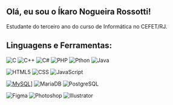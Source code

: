 ## Olá, eu sou o Íkaro Nogueira Rossotti!
Estudante do terceiro ano do curso de Informática no CEFET/RJ.

## Linguagens e Ferramentas:
![C](https://img.shields.io/badge/C-C-2bbc8a?logo=c&logoColor=white)
![C++](https://img.shields.io/badge/C++--2bbc8a?logo=cplsuplus&logoColor=white)
![C#](https://img.shields.io/badge/C#--2bbc8a?logo=csharp&logoColor=white)
![PHP](https://img.shields.io/badge/PHP--2bbc8a?logo=php&logoColor=white)
![Pthon](https://img.shields.io/badge/Python--2bbc8a?logo=python&logoColor=white)
![Java](https://img.shields.io/badge/Java--2bbc8a?logo=java&logoColor=white)

![HTML5](https://img.shields.io/badge/HTML5--2bbc8a?logo=html5&logoColor=white)
![CSS](https://img.shields.io/badge/CSS--2bbc8a?logo=css&logoColor=white)
![JavaScript](https://img.shields.io/badge/JavaScript--2bbc8a?logo=javascript&logoColor=white)

[![MySQL](https://img.shields.io/badge/MySQL-4479A1?logo=mysql&logoColor=white)](#)]
![MariaDB](https://img.shields.io/badge/MariaDB--2bbc8a?logo=mariadb&logoColor=white)
![PostgreSQL](https://img.shields.io/badge/PostgreSQL--2bbc8a?logo=postgresql&logoColor=white)

![Figma](https://img.shields.io/badge/Figma--2bbc8a?logo=figma&logoColor=white)
![Photoshop](https://img.shields.io/badge/Photoshop--2bbc8a?logo=photoshop&logoColor=white)
![Illustrator](https://img.shields.io/badge/Illustrator--2bbc8a?logo=illustrator&logoColor=white)

